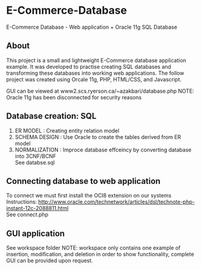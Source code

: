 # E-Commerce-Database
E-Commerce Database - Web application + Oracle 11g SQL Database



About 
-----
This project is a small and lightweight E-Commerce database application example.
It was developed to practise creating SQL databases and transforming these databases into working web applications.
The follow project was created using Orcale 11g, PHP, HTML/CSS, and Javascript.

GUI can be viewed at www2.scs.ryerson.ca/~azakbari/database.php
NOTE: Oracle 11g has been disconnected for security reasons 



Database creation: SQL 
----------------------
1) ER MODEL : Creating entity relation model                                                                                  
2) SCHEMA DESIGN :  Use Oracle to create the tables derived from ER model                                                     
3) NORMALIZATION : Improce database effceincy by converting database into 3CNF/BCNF                                           
See databse.sql

Connecting database to web application 
--------------------------------------
To connect we must first install the OCI8 extension on our systems                                                          Instructions: http://www.oracle.com/technetwork/articles/dsl/technote-php-instant-12c-2088811.html                            
See connect.php

GUI application 
---------------
See workspace folder
NOTE: workspace only contains one example of insertion, modification, and deletion in order to show functionality, complete GUI can be provided upon request. 
